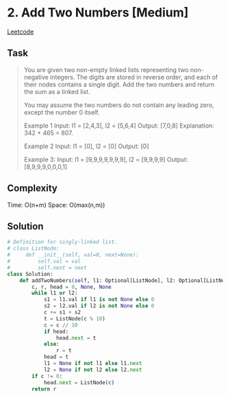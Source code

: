 # 2. Add Two Numbers [Medium]

[Leetcode](https://leetcode.com/problems/add-two-numbers/description/)

## Task

> You are given two non-empty linked lists representing two non-negative integers. The digits are stored in reverse order, and each of their nodes contains a single digit. Add the two numbers and return the sum as a linked list.
> 
> You may assume the two numbers do not contain any leading zero, except the number 0 itself.
> 
> Example 1
> Input: l1 = [2,4,3], l2 = [5,6,4]
> Output: [7,0,8]
> Explanation: 342 + 465 = 807.
> 
> Example 2
> Input: l1 = [0], l2 = [0]
> Output: [0]
> 
> Example 3:
> Input: l1 = [9,9,9,9,9,9,9], l2 = [9,9,9,9]
> Output: [8,9,9,9,0,0,0,1]

## Complexity

Time: O(n+m)
Space: O(max(n,m))

## Solution

```python
# Definition for singly-linked list.
# class ListNode:
#     def __init__(self, val=0, next=None):
#         self.val = val
#         self.next = next
class Solution:
    def addTwoNumbers(self, l1: Optional[ListNode], l2: Optional[ListNode]) -> Optional[ListNode]:
        c, r, head = 0, None, None
        while l1 or l2:
            s1 = l1.val if l1 is not None else 0
            s2 = l2.val if l2 is not None else 0
            c += s1 + s2
            t = ListNode(c % 10)
            c = c // 10
            if head:
                head.next = t
            else:
                r = t
            head = t
            l1 = None if not l1 else l1.next
            l2 = None if not l2 else l2.next
        if c != 0:
            head.next = ListNode(c)
        return r
```